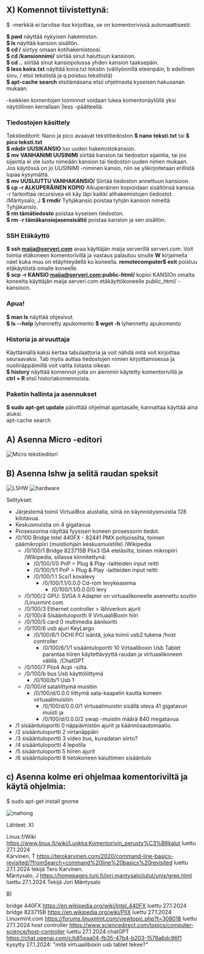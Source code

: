 ## X) Komennot tiivistettynä: 

$ -merkkiä ei tarvitse itse kirjoittaa, se on komentorivissä automaattisesti:
    
  **$ pwd** näyttää nykyisen hakemiston.  
  **$ ls** näyttää kansion sisällön.  
  **$ cd /** siirtyy omaan kotihakemistoosi.   
  **$ cd /kansionnimi/** siirtää sinut haluttuun kansioon.   
  **$ cd ..** siirtää sinut kansiopolussa yhden kansion taaksepäin.  
  **$ less koira.txt** näyttää koira.txt tekstin (välilyönnillä eteenpäin; b edellinen sivu, / etsii tekstistä ja q poistuu tekstiistä)  
  **$ apt-cache search** etsitämäsana etsii ohjelmasta kyseisen hakusanan mukaan. 

  -kaikkien komentojen toiminnot voidaan lukea komentonäytöllä yksi näytöllinen kerrallaan |less  -päätteellä. 

### Tiedostojen käsittely

  Tekstieditorit: Nano ja pico avaavat tekstitiedoston **$ nano teksti.txt** tai **$ pico teksti.txt**  
  **$ mkdir UUSIKANSIO** luo uuden hakemistokansion.  
  **$ mv VANHANIMI UUSINIMI** siirtää kansion tai tiedoston sijaintia, tai jos sijaintia ei ole luotu nimeään kansion tai tiedoston uuden nimen mukaan.  Jos käytössä on jo UUSINIMI -niminen kansio, niin se ylikirjoitetaan erillistä lupaa kysymättä.  
  **$ mv UUSIJUTTU VANHAKANSIO/** Siirtää tiedoston annettuun kansioon.   
  **$ cp -r ALKUPERÄINEN KOPIO** Alkuperäinen kopioidaan sisältönsä kanssa. -r tarkoittaa recursivea eli käy läpi kaikki alihakemistojen tiedostot. /Mäntysalo, J 
  **$ rmdir** Tyhjäkansio poistaa tyhjän kansion nimeltä Tyhjäkansio.  
  **$ rm tämätiedosto** poistaa kyseisen tiedoston.  
  **$ rm -r tämäkansiojasensisältö** poistaa kansion ja sen sisällön.  

### SSH Etäkäyttö

  **$ ssh maija@serveri.com** avaa käyttäjän maija serverillä serveri.com. Voit toimia etäkoneen komentorivillä ja vastaus palautuu sinulle **W** kirjaimella näet kuka muu on etäyhteydellä ko koneella. 
  **remotecomputer$ exit** poistuu etäkäytöstä omalle koneelle.  
  **$ scp -r KANSIO maija@serveri.com:public-html/** kopioi KANSIOn omalta koneelta käyttäjän maija serveri.com etäkäyttökoneelle public_html/ -kansioon.  

### Apua!

  **$ man ls** näyttää ohjesivut.  
     **$ ls --help** lyhennetty apukomento 
     **$ wget -h** lyhennetty apukomento 

### Historia ja arvuuttaja 

  Käyttämällä kaksi kertaa tabulaattoria ja voit nähdä mitä voit kirjoittaa seuraavaksi. Tab myös auttaa tiedostojen nimien kirjoittamisessa ja nuolinäppäimillä voit valita listasta oikean.   
  **$ history** näyttää komennot joita on aiemmin käytetty komentorivillä ja   
    **ctrl + R** etsii historiakomennoista. 

### Paketin hallinta ja asennukset

  **$ sudo apt-get update**  päivittää ohjelmat ajantasalle, kannattaa käyttää aina aluksi.  
  apt-cache search 


## A) Asenna Micro -editori

![Micro tekstieditori](https://github.com/VaMaija/Linux2024/assets/142913118/acfc8ca8-482b-4e01-a922-df2c9d9fe24e)

## B) Asenna lshw ja selitä raudan speksit

![LSHW](https://github.com/VaMaija/Linux2024/assets/142913118/d9e3230a-4d1c-4b90-873e-7e6e947a4c58)
![hardware](https://github.com/VaMaija/Linux2024/assets/142913118/bc772702-2e5f-4ca4-bfd8-f16859205bab)

Selitykset: 
  - Järjestemä toimii VirtualBox alustalla, siinä on käynnistysmuistia 128 kilotavua.  
  - Keskusmuistia on 4 gigatavua
  - Prosessorina näyttää fyysisen koneen prosessorin tiedot.
  - /0/100 Bridge Intel 440FX - 82441 PMX pohjoissilta, toimen päämikropiiri (muistiohjain keskusmuistille) /Wikipedia  
      - /0/100/1 Bridge 82371SB Piix3 ISA eteläsilta, toinen mikropiiri /Wikipedia, sillassa kiinnitettynä:  
          - /0/100/1/0 PnP = Plug & Play -laitteiden input reitti
          - /0/100/1/1 PnP = Plug & Play -laitteiden input reitti
          - /0/100/1.1 Scsi1 kovalevy
              - /0/100/1.1/0.0.0 Cd-rom levykeasema
                - /0/100/1.1/0.0.0/0 levy 
      - /0/100/2 GPU: SVGA II Adapter on virtuaalikoneelle asennettu sovitin /Linuxmint.com
      - /0/100/3 Ethernet controller > lähiverkon ajurit
      - /0/100/4 Sisääntuloportti 9 VirtuaaliBoxin hiiri
      - /0/100/5 card 0 multimedia äänikortti
      - /0/100/6 usb ajuri KeyLargo
          - /0/100/6/1 OCHI PCI isäntä, joka toimii usb2 tukena /host controller  
            - /0/100/6/1/1 sisääntuloportti 10 Virtaaliboxin Usb Tablet parantaa hiiren käytettävyyttä raudan ja virtuaalikoneen välillä. /ChatGPT
      - /0/100/7 Piix4 Acpi -silta.
      - /0/100/b bus Usb käyttöliittymä
          - /0/100/b/1 Usb 1
      - /0/100/d sataliittymä muistiin  
        - /0/100/d/0.0.0 liittymä sata-kaapelin kautta koneen virtuaalimuistiin
            - /0/100/d/0.0.0/1 virtuaalimuistin sisällä oleva 41 gigatavun muisti ja
            - /0/100/d/0.0.0/2 swap -muistin määrä 840 megatavua
  - /1 sisääntuloportti 0 näppäimistön ajurit ja käännösautomaatio.  
  - /2 sisääntuloportti 2 virtanäppäin  
  - /3 sisääntuloportti 3 video bus, kuvadatan siirto?
  - /4 sisääntuloportti 4 lepotila
  - /5 sisääntuloportti 5 hiiren ajurit  
  - /6 sisääntuloportti 8 tietokoneen kaiuttimen sisääntulo
  
  
## c) Asenna kolme eri ohjelmaa komentoriviltä ja käytä ohjelmia: 

$ sudo apt-get install gnome

![mahong](https://github.com/VaMaija/Linux2024/assets/142913118/b8588c52-84e3-4a60-af74-92b892931ce3)




Lähteet: 
X)

  Linux.f/Wiki https://www.linux.fi/wiki/Luokka:Komentorivin_perusty%C3%B6kalut luettu 27.1.2024  
  Karvinen, T  https://terokarvinen.com/2020/command-line-basics-revisited/?fromSearch=command%20line%20basics%20revisited luettu 27.1.2024 tekijä Tero Karvinen.  
  Mäntysalo, J https://homepages.tuni.fi/jori.mantysalo/jutut/unix/grep.html luettu 27.1.2024 Tekijä Jori Mäntysalo  

B) 

  bridge 440FX https://en.wikipedia.org/wiki/Intel_440FX luettu 27.1.2024  
  bridge 82371SB https://en.wikipedia.org/wiki/PIIX luettu 27.1.2024  
  Linuxmint.com https://forums.linuxmint.com/viewtopic.php?t=308018 luettu 27.1.2024 
  host controller https://www.sciencedirect.com/topics/computer-science/host-controller luettu 27.1.2024
  chatGPT https://chat.openai.com/c/b85eaa04-fb35-47b4-b203-1576a6dc96f1 kysytty 27.1.2024: "mitä virtuaaliboxin usb tablet tekee?" 




